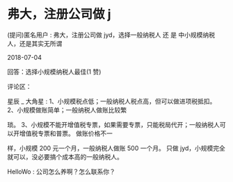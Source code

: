 # 弗大，注册公司做 j

(提问)匿名用户 : 弗大，注册公司做 jyd，选择一般纳税人 还 是 中小规模纳税人，还是其实无所谓

2018-07-04

回答：选择小规模纳税人最佳(1 赞)

评论区：

星辰 _ 大角星 : 1、小规模税点低；一般纳税人税点高，但可以做进项税抵扣。 2、小规模做账简单；一般纳税人做账比较繁

琐。 3、小规模不能开增值税专票，如果需要专票，只能税局代开；一般纳税人可以开增值税专票和普票。 做账价格不一

样，小规模 200 元一个月，一般纳税人做账 500 一个月。 只做 jyd，小规模完全就可以，没必要搞个成本高的一般纳税人。

HelloWo : 公司怎么养啊？怎么联系你？